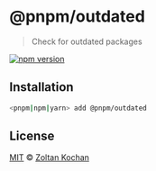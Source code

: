 # @pnpm/outdated

> Check for outdated packages

<!--@shields('npm')-->
[![npm version](https://img.shields.io/npm/v/@pnpm/outdated.svg)](https://www.npmjs.com/package/@pnpm/outdated)
<!--/@-->

## Installation

```sh
<pnpm|npm|yarn> add @pnpm/outdated
```

## License

[MIT](LICENSE) © [Zoltan Kochan](https://www.kochan.io/)
